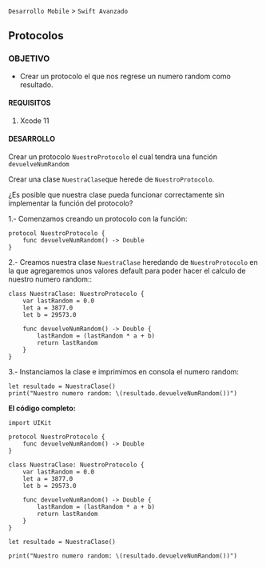 `Desarrollo Mobile` > `Swift Avanzado`


## Protocolos

### OBJETIVO

-  Crear un protocolo el que nos regrese un numero random como resultado.

#### REQUISITOS

1. Xcode 11

#### DESARROLLO

Crear un protocolo `NuestroProtocolo` el cual tendra una función `devuelveNumRandom`

Crear una clase `NuestraClase`que herede de `NuestroProtocolo`.

¿Es posible que nuestra clase pueda funcionar correctamente sin implementar la función del protocolo?

1.- Comenzamos creando un protocolo con la función:

```
protocol NuestroProtocolo {
    func devuelveNumRandom() -> Double
}
```

2.- Creamos nuestra clase `NuestraClase` heredando de `NuestroProtocolo` en la que agregaremos unos valores default para poder hacer el calculo de nuestro numero random::

```
class NuestraClase: NuestroProtocolo {
    var lastRandom = 0.0
    let a = 3877.0
    let b = 29573.0
    
    func devuelveNumRandom() -> Double {
        lastRandom = (lastRandom * a + b)
        return lastRandom
    }
}
```

3.- Instanciamos la clase e imprimimos en consola el numero random:

```
let resultado = NuestraClase()
print("Nuestro numero random: \(resultado.devuelveNumRandom())")
```

**El código completo:**

```
import UIKit

protocol NuestroProtocolo {
    func devuelveNumRandom() -> Double
}

class NuestraClase: NuestroProtocolo {
    var lastRandom = 0.0
    let a = 3877.0
    let b = 29573.0
    
    func devuelveNumRandom() -> Double {
        lastRandom = (lastRandom * a + b)
        return lastRandom
    }
}

let resultado = NuestraClase()

print("Nuestro numero random: \(resultado.devuelveNumRandom())")
```
